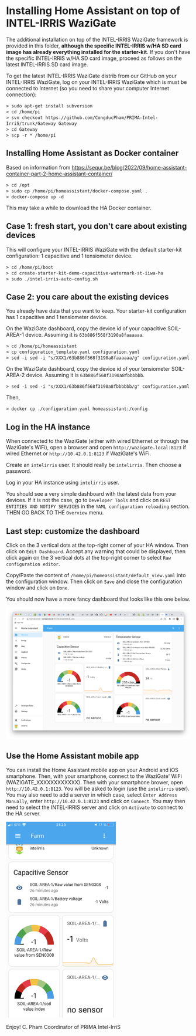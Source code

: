Installing Home Assistant on top of INTEL-IRRIS WaziGate
=======================================================

The additional installation on top of the INTEL-IRRIS WaziGate framework is provided in this folder, **although the specific INTEL-IRRIS w/HA SD card image has already everything installed for the starter-kit**. If you don't have the specific INTEL-IRRIS w/HA SD card image, proceed as follows on the latest INTEL-IRRIS SD card image.

To get the latest INTEL-IRRIS WaziGate distrib from our GitHub on your INTEL-IRRIS WaziGate, log on your INTEL-IRRIS WaziGate which is must be connected to Internet (so you need to share your computer Internet connection):

	> sudo apt-get install subversion
	> cd /home/pi
	> svn checkout https://github.com/CongducPham/PRIMA-Intel-IrriS/trunk/Gateway Gateway
	> cd Gateway
	> scp -r * /home/pi

Installing Home Assistant as Docker container
----

Based on information from https://sequr.be/blog/2022/09/home-assistant-container-part-2-home-assistant-container/

	> cd /opt
	> sudo cp /home/pi/homeassistant/docker-compose.yaml .
	> docker-compose up -d

This may take a while to download the HA Docker container.

Case 1: fresh start, you don't care about existing devices
------

This will configure your INTEL-IRRIS WaziGate with the default starter-kit configuration: 1 capacitive and 1 tensiometer device.

	> cd /home/pi/boot
	> cd create-starter-kit-demo-capacitive-watermark-st-iiwa-ha
	> sudo ./intel-irris-auto-config.sh
	
Case 2: you care about the existing devices
------

You already have data that you want to keep. Your starter-kit configuration has 1 capacitive and 1 tensiometer device.

On the WaziGate dashboard, copy the device id of your capacitive SOIL-AREA-1 device. Assuming it is `63b886f568f3190a8faaaaaa`.

	> cd /home/pi/homeassistant
	> cp configuration_template.yaml configuration.yaml
	> sed -i sed -i "s/XXX1/63b886f568f3190a8faaaaaa/g" configuration.yaml
	
On the WaziGate dashboard, copy the device id of your tensiometer SOIL-AREA-2 device. Assuming it is `63b886f568f3190a8fbbbbbb`.	

	> sed -i sed -i "s/XXX1/63b886f568f3190a8fbbbbbb/g" configuration.yaml
	
Then,

	> docker cp ./configuration.yaml homeassistant:/config	

Log in the HA instance
----

When connected to the WaziGate (either with wired Ethernet or through the WaziGate's WiFi), open a browser and open `http://wazigate.local:8123` if wired Ethernet or `http://10.42.0.1:8123` if WaziGate's WiFi.

Create an `intelirris` user. It should really be `intelirris`. Then choose a password. 

Log in your HA instance using `intelirris` user.	

You should see a very simple dashboard with the latest data from your devices. If it is not the case, go to `Developer Tools` and click on `REST ENTITIES AND NOTIFY SERVICES` in the `YAML configuration reloading` section. THEN GO BACK TO THE `Overview` menu.

Last step: customize the dashboard
-----

Click on the 3 vertical dots at the top-right corner of your HA window. Then click on `Edit Dashboard`. Accept any warning that could be displayed, then click again on the 3 vertical dots at the top-right corner to select `Raw configuration editor`.

Copy/Paste the content of `/home/pi/homeassistant/default_view.yaml` into the configuration window. Then click on `Save` and close the configuration window and click on `Done`.

You should now have a more fancy dashboard that looks like this one below.

<img src="https://github.com/CongducPham/PRIMA-Intel-IrriS/blob/main/images/ha_default_view.png" width="700">

Use the Home Assistant mobile app
----

You can install the Home Assistant mobile app on your Android and iOS smartphone. Then, with your smartphone, connect to the WaziGate' WiFi (WAZIGATE_XXXXXXXXXXXX). Then with your smartphone brower, open `http://10.42.0.1:8123`. You will be asked to login (use the `intelirris` user). You may also need to add a server in which case, select `Enter Address Manually`, enter `http://10.42.0.1:8123` and click on `Connect`. You may then need to select the INTEL-IRRIS server and click on `Activate` to connect to the HA server.
  
<img src="https://github.com/CongducPham/PRIMA-Intel-IrriS/blob/main/images/ha_mobile_app.png" width="300">

Enjoy!
C. Pham
Coordinator of PRIMA Intel-IrriS

